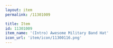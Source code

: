 ```yaml
---
layout: item
permalink: /11301009

title: Item
id: 11301009
item_name: '(Intro) Awesome Military Band Hat'
icon_url: 'item/icon/11300116.png'
---
```

